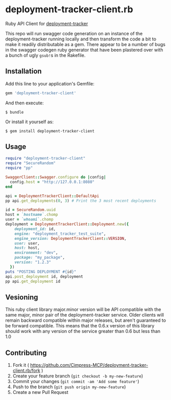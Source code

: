 # deployment-tracker-client.rb

Ruby API Client for [deployment-tracker](https://github.com/Cimpress-MCP/deployment-tracker)

This repo will run swagger code generation on an instance of the deployment-tracker running
locally and then transform the code a bit to make it readily distributable as a gem. There
appear to be a number of bugs in the swagger codegen ruby generator that have been plastered
over with a bunch of ugly `gsub!`s in the Rakefile.

## Installation

Add this line to your application's Gemfile:

```ruby
gem 'deployment-tracker-client'
```

And then execute:

    $ bundle

Or install it yourself as:

    $ gem install deployment-tracker-client

## Usage

```ruby
require "deployment-tracker-client"
require "SecureRandom"
require "pp"

SwaggerClient::Swagger.configure do |config|
  config.host = "http://127.0.0.1:8080"
end

api = DeploymentTrackerClient::DefaultApi
pp api.get_deployments(0, 3) # Print the 3 most recent deployments

id = SecureRandom.uuid
host = `hostname`.chomp
user = `whoami`.chomp
deployment = DeploymentTrackerClient::Deployment.new({
    deployment_id: id,
    engine: "deployment_tracker_test_suite",
    engine_version: DeploymentTrackerClient::VERSION,
    user: user,
    host: host,
    environment: "dev",
    package: "my_package",
    version: "1.2.3"
  })
puts "POSTING DEPLOYMENT #{id}"
api.post_deployment id, deployment
pp api.get_deployment id
```

## Vesioning
This ruby client library major.minor version will be API compatible with the
same major, minor pair of the deployment-tracker service. Older clients will
remain backward compatible within major releases, but aren't guaranteed to be
forward compatible. This means that the 0.6.x version of this library should work
with any version of the service greater than 0.6 but less than 1.0

## Contributing

1. Fork it ( https://github.com/Cimpress-MCP/deployment-tracker-client.rb/fork )
2. Create your feature branch (`git checkout -b my-new-feature`)
3. Commit your changes (`git commit -am 'Add some feature'`)
4. Push to the branch (`git push origin my-new-feature`)
5. Create a new Pull Request
